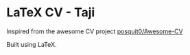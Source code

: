 # LaTeX CV - Taji

Inspired from the awesome CV project [posquit0/Awesome-CV](https://github.com/posquit0/Awesome-CV)

Built using LaTeX. 
